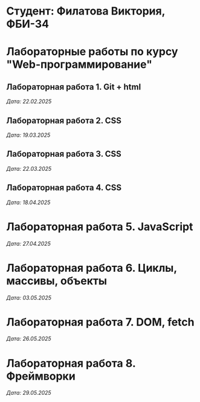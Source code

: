 # Студент: Филатова Виктория, ФБИ-34

# Лабораторные работы по курсу "Web-программирование"

## Лабораторная работа 1. Git + html

*Дата: 22.02.2025*

## Лабораторная работа 2. CSS

*Дата: 19.03.2025*

## Лабораторная работа 3. CSS

*Дата: 22.03.2025*

## Лабораторная работа 4. CSS

*Дата: 18.04.2025*

# Лабораторная работа 5. JavaScript

*Дата: 27.04.2025*

# Лабораторная работа 6. Циклы, массивы, объекты 

*Дата: 03.05.2025*

# Лабораторная работа 7. DOM, fetch

*Дата: 26.05.2025*

# Лабораторная работа 8. Фреймворки 

*Дата: 29.05.2025*

